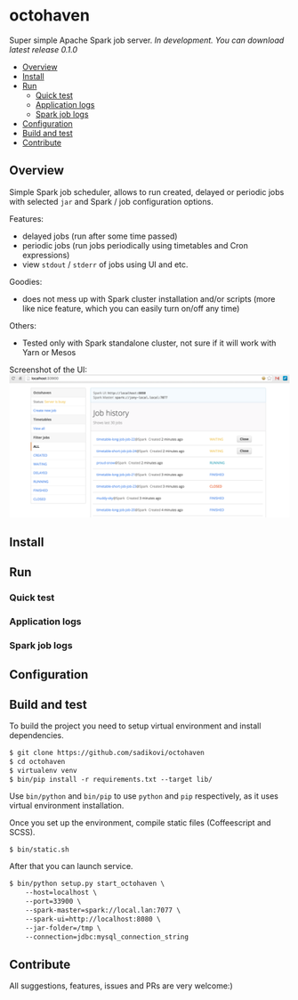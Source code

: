 # octohaven
Super simple Apache Spark job server. _In development. You can download latest release 0.1.0_

- [Overview](#overview)
- [Install](#install)
- [Run](#run)
    - [Quick test](#quick-test)
    - [Application logs](#application-logs)
    - [Spark job logs](#spark-job-logs)
- [Configuration](#configuration)
- [Build and test](#build-and-test)
- [Contribute](#contribute)

## Overview
Simple Spark job scheduler, allows to run created, delayed or periodic jobs with selected `jar` and
Spark / job configuration options.

Features:
- delayed jobs (run after some time passed)
- periodic jobs (run jobs periodically using timetables and Cron expressions)
- view `stdout` / `stderr` of jobs using UI and etc.

Goodies:
- does not mess up with Spark cluster installation and/or scripts (more like nice feature, which
    you can easily turn on/off any time)

Others:
- Tested only with Spark standalone cluster, not sure if it will work with Yarn or Mesos

Screenshot of the UI:
![Screenshot](./resources/octohaven-screenshot.png)

## Install

## Run
### Quick test
### Application logs
### Spark job logs

## Configuration

## Build and test
To build the project you need to setup virtual environment and install dependencies.
```shell
$ git clone https://github.com/sadikovi/octohaven
$ cd octohaven
$ virtualenv venv
$ bin/pip install -r requirements.txt --target lib/
```

Use `bin/python` and `bin/pip` to use `python` and `pip` respectively, as it uses virtual
environment installation.

Once you set up the environment, compile static files (Coffeescript and SCSS).
```shell
$ bin/static.sh
```

After that you can launch service.
```shell
$ bin/python setup.py start_octohaven \
    --host=localhost \
    --port=33900 \
    --spark-master=spark://local.lan:7077 \
    --spark-ui=http://localhost:8080 \
    --jar-folder=/tmp \
    --connection=jdbc:mysql_connection_string
```

## Contribute
All suggestions, features, issues and PRs are very welcome:)
